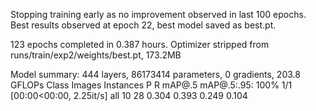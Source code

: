 Stopping training early as no improvement observed in last 100 epochs. Best results observed at epoch 22, best model saved as best.pt.

123 epochs completed in 0.387 hours.
Optimizer stripped from runs/train/exp2/weights/best.pt, 173.2MB

Model summary: 444 layers, 86173414 parameters, 0 gradients, 203.8 GFLOPs
                 Class     Images  Instances          P          R     mAP@.5 mAP@.5:.95: 100% 1/1 [00:00<00:00,  2.25it/s]
                   all         10         28      0.304      0.393      0.249      0.104
